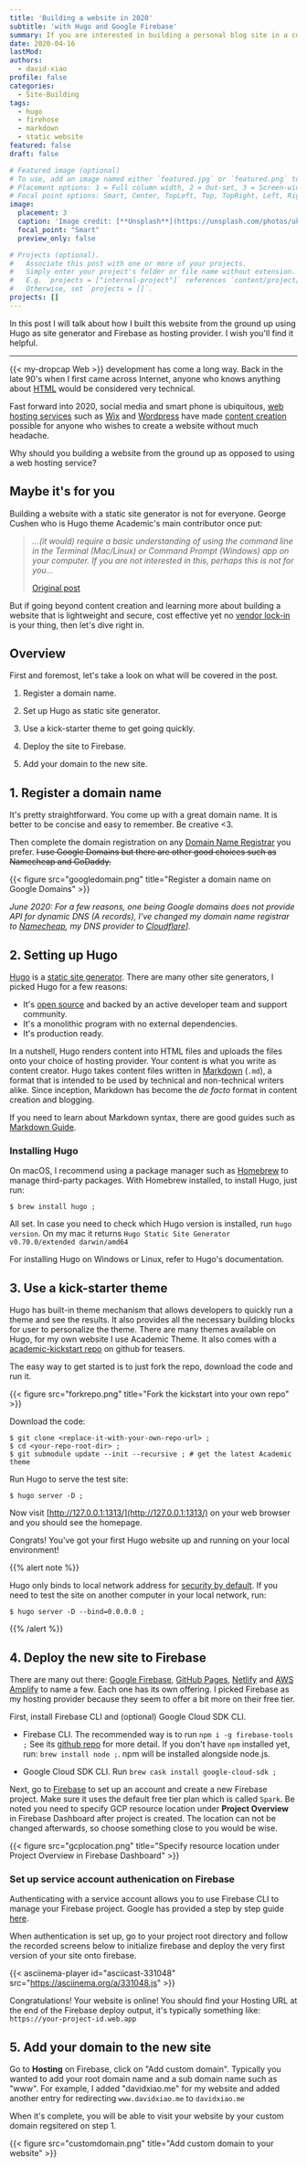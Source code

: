 ```yaml
---
title: 'Building a website in 2020'
subtitle: 'with Hugo and Google Firebase'
summary: If you are interested in building a personal blog site in a cost efficent way, this post discusses about creating a website from the ground up with minimal vendor dependency and high levels of autonomy using Hugo and Firebase.
date: 2020-04-16
lastMod: 
authors:
  - david-xiao
profile: false
categories:
  - Site-Building
tags:
  - hugo
  - firehose
  - markdown
  - static website
featured: false
draft: false

# Featured image (optional)
# To use, add an image named either `featured.jpg` or `featured.png` to your page's folder.
# Placement options: 1 = Full column width, 2 = Out-set, 3 = Screen-width
# Focal point options: Smart, Center, TopLeft, Top, TopRight, Left, Right, BottomLeft, Bottom, BottomRight
image:
  placement: 3
  caption: 'Image credit: [**Unsplash**](https://unsplash.com/photos/ukzHlkoz1IE)'
  focal_point: "Smart"
  preview_only: false

# Projects (optional).
#   Associate this post with one or more of your projects.
#   Simply enter your project's folder or file name without extension.
#   E.g. `projects = ["internal-project"]` references `content/project/deep-learning/index.md`.
#   Otherwise, set `projects = []`.
projects: []
---
```


In this post I will talk about how I built this website from the ground up using Hugo as site generator and Firebase as hosting provider. I wish you'll find it helpful.

---

{{< my-dropcap Web >}} development has come a long way. Back in the late 90's when I first came across Internet, anyone who knows anything about [HTML](https://en.wikipedia.org/wiki/HTML) would be considered very technical.

Fast forward into 2020, social media and smart phone is ubiquitous, [web hosting services](https://en.wikipedia.org/wiki/Web_hosting_service) such as [Wix](https://www.wix.com/) and [Wordpress](https://wordpress.com/) have made [content creation](https://en.wikipedia.org/wiki/Content_creation) possible for anyone who wishes to create a website without much headache.

Why should you building a website from the ground up as opposed to using a web hosting service?

## Maybe it's for you

Building a website with a static site generator is not for everyone. George Cushen who is Hugo theme Academic's main contributor once put:

> *...(it would) require a basic understanding of using the command line in the Terminal (Mac/Linux) or Command Prompt (Windows) app on your computer. If you are not interested in this, perhaps this is not for you...*
>
> [Original post](https://georgecushen.com/create-your-website-with-hugo/)

But if going beyond content creation and learning more about building a website that is lightweight and secure, cost effective yet no [vendor lock-in](https://en.wikipedia.org/wiki/Vendor_lock-in) is your thing, then let's dive right in.

## Overview

First and foremost, let's take a look on what will be covered in the post.

1. Register a domain name.
  
2. Set up Hugo as static site generator.
3. Use a kick-starter theme to get going quickly.
4. Deploy the site to Firebase.
5. Add your domain to the new site.

## 1. Register a domain name

It's pretty straightforward. You come up with a great domain name. It is better to be concise and easy to remember. Be creative <3.

Then complete the domain registration on any [Domain Name Registrar](https://en.wikipedia.org/wiki/Domain_name_registrar) you prefer. ~~I use Google Domains but there are other good choices such as Namecheap and GoDaddy.~~

{{< figure src="googledomain.png" title="Register a domain name on Google Domains" >}}

_June 2020: For a few reasons, one being Google domains does not provide API for dynamic DNS (A records), I've changed my domain name registrar to [Namecheap](https://www.namecheap.com/), my DNS provider to [Cloudflare](https://www.cloudflare.com/)]._

## 2. Setting up Hugo

[Hugo](https://gohugo.io/) is a [static site generator](https://en.wikipedia.org/wiki/Web_template_system#Static_site_generators). There are many other site generators, I picked Hugo for a few reasons:

- It's [open source](https://en.wikipedia.org/wiki/Open_source) and backed by an active developer team and support community.
- It's a monolithic program with no external dependencies.
- It's production ready.

In a nutshell, Hugo renders content into HTML files and uploads the files onto your choice of hosting provider. Your content is what you write as content creator. Hugo takes content files written in [Markdown](https://en.wikipedia.org/wiki/Markdown) (`.md`), a format that is intended to be used by technical and non-technical writers alike. Since inception, Markdown has become the *de facto* format in content creation and blogging.

If you need to learn about Markdown syntax, there are good guides such as [Markdown Guide](https://www.markdownguide.org/).

### Installing Hugo

On macOS, I recommend using a package manager such as [Homebrew](https://brew.sh/) to manage third-party packages. With Homebrew installed, to install Hugo, just run:

    $ brew install hugo ;

All set. In case you need to check which Hugo version is installed, run `hugo version`. On my mac it returns `Hugo Static Site Generator v0.70.0/extended darwin/amd64`

For installing Hugo on Windows or Linux, refer to Hugo's documentation.

## 3. Use a kick-starter theme

Hugo has built-in theme mechanism that allows developers to quickly run a theme and see the results. It also provides all the necessary building blocks for user to personalize the theme. There are many themes available on Hugo, for my own website I use Academic Theme. It also comes with a [academic-kickstart repo](https://github.com/sourcethemes/academic-kickstart/) on github for teasers.

The easy way to get started is to just fork the repo, download the code and run it.

{{< figure src="forkrepo.png" title="Fork the kickstart into your own repo" >}}

Download the code:

    $ git clone <replace-it-with-your-own-repo-url> ;
    $ cd <your-repo-root-dir> ;
    $ git submodule update --init --recursive ; # get the latest Academic theme

Run Hugo to serve the test site:

    $ hugo server -D ;

Now visit [http://127.0.0.1:1313/](http://127.0.0.1:1313/) on your web browser and you should see the homepage.

Congrats! You've got your first Hugo website up and running on your local environment!

{{% alert note %}}

Hugo only binds to local network address for [security by default](https://en.wikipedia.org/wiki/Secure_by_default). If you need to test the site on another computer in your local network, run:

    $ hugo server -D --bind=0.0.0.0 ;

{{% /alert %}}

## 4. Deploy the new site to Firebase

There are many out there: [Google Firebase](https://http://firebase.google.com/), [GitHub Pages](https://pages.github.com/), [Netlify](https://www.netlify.com/) and [AWS Amplify](http://aws.amazon.com/amplify/) to name a few. Each one has its own offering. I picked Firebase as my hosting provider because they seem to offer a bit more on their free tier.

First, install Firebase CLI and (optional) Google Cloud SDK CLI.

- Firebase CLI. The recommended way is to run `npm i -g firebase-tools ;` See its [github repo](https://github.com/firebase/firebase-tools) for more detail. If you don't have `npm` installed yet, run: `brew install node ;`. npm will be installed alongside node.js.

- Google Cloud SDK CLI. Run `brew cask install google-cloud-sdk ;`

Next, go to [Firebase](https://firebase.google.com/) to set up an account and create a new Firebase project. Make sure it uses the default free tier plan which is called `Spark`. Be noted you need to specify GCP resource location under **Project Overview** in Firebase Dashboard after project is created. The location can not be changed afterwards, so choose something close to you would be wise.

{{< figure src="gcplocation.png" title="Specify resource location under Project Overview in Firebase Dashboard" >}}

### Set up service account authenication on Firebase

Authenticating with a service account allows you to use Firebase CLI to manage your Firebase project. Google has provided a step by step guide [here](https://firebase.google.com/docs/app-distribution/authenticate-service-account.md).

When authentication is set up, go to your project root directory and follow the recorded screens below to initialize firebase and deploy the very first version of your site onto firebase.

{{< asciinema-player id="asciicast-331048" src="https://asciinema.org/a/331048.js" >}}

Congratulations! Your website is online! You should find your Hosting URL at the end of the Firebase deploy output, it's typically something like: `https://your-project-id.web.app`

## 5. Add your domain to the new site

Go to **Hosting** on Firebase, click on "Add custom domain". Typically you wanted to add your root domain name and a sub domain name such as "www". For example, I added "davidxiao.me" for my website and added another entry for redirecting `www.davidxiao.me` to `davidxiao.me`

When it's complete, you will be able to visit your website by your custom domain regsitered on step 1.

{{< figure src="customdomain.png" title="Add custom domain to your website" >}}
